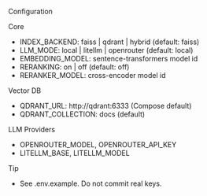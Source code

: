 Configuration

Core
- INDEX_BACKEND: faiss | qdrant | hybrid (default: faiss)
- LLM_MODE: local | litellm | openrouter (default: local)
- EMBEDDING_MODEL: sentence-transformers model id
- RERANKING: on | off (default: off)
- RERANKER_MODEL: cross-encoder model id

Vector DB
- QDRANT_URL: http://qdrant:6333 (Compose default)
- QDRANT_COLLECTION: docs (default)

LLM Providers
- OPENROUTER_MODEL, OPENROUTER_API_KEY
- LITELLM_BASE, LITELLM_MODEL

Tip
- See .env.example. Do not commit real keys.

